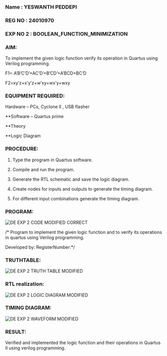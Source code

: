 ### Name : YESWANTH PEDDEPI
### REG NO : 24010970
### EXP NO 2 : BOOLEAN_FUNCTION_MINIMIZATION

### AIM:

To implement the given logic function verify its operation in Quartus using Verilog programming.

F1= A’B’C’D’+AC’D’+B’CD’+A’BCD+BC’D 

F2=xy’z+x’y’z+w’xy+wx’y+wxy

### EQUIPMENT REQUIRED:

Hardware – PCs, Cyclone II , USB flasher

**Software – Quartus prime

**Theory

**Logic Diagram

### PROCEDURE:

1.	Type the program in Quartus software.

2.	Compile and run the program.

3.	Generate the RTL schematic and save the logic diagram.

4.	Create nodes for inputs and outputs to generate the timing diagram.

5.	For different input combinations generate the timing diagram.


### PROGRAM:
![DE EXP 2 CODE MODIFIED CORRECT](https://github.com/user-attachments/assets/69765bf2-6e76-416f-bc2a-eae129a98427)

/* Program to implement the given logic function and to verify its operations in quartus using Verilog programming. 

Developed by: RegisterNumber:*/

### TRUTHTABLE:

![DE EXP 2 TRUTH TABLE MODIFIED](https://github.com/user-attachments/assets/62ccd469-8683-415a-81d2-3d0e34f0ec2b)

### RTL realization:

![DE EXP 2 LOGIC DIAGRAM MODIFIED](https://github.com/user-attachments/assets/a793cce7-5c0a-46e6-93a9-6793751a6fb4)


### TIMING DIAGRAM:
![DE EXP 2 WAVEFORM MODIFIED](https://github.com/user-attachments/assets/11e77678-0d04-4012-8c9e-2bb801103c87)


### RESULT:

Verified and implemented the logic function and their operations in Quartus II using verilog programming.

